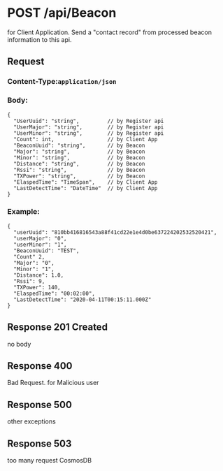 # POST /api/Beacon
for Client Application.
Send a "contact record" from processed beacon information to this api.

## Request
### Content-Type:`application/json`
### Body:
```
{
  "UserUuid": "string",         // by Register api
  "UserMajor": "string",        // by Register api
  "UserMinor": "string",        // by Register api
  "Count": int,                 // by Client App
  "BeaconUuid": "string",       // by Beacon
  "Major": "string",            // by Beacon
  "Minor": "string",            // by Beacon
  "Distance": "string",         // by Beacon
  "Rssi": "string",             // by Beacon
  "TXPower": "string",          // by Beacon
  "ElaspedTime": "TimeSpan",    // by Client App
  "LastDetectTime": "DateTime"  // by Client App
}
```
### Example:
```
{
  "userUuid": "810bb416816543a88f41cd22e1e4d0be637224202532520421",
  "userMajor": "0",
  "userMinor": "1",
  "BeaconUuid": "TEST",
  "Count" 2,
  "Major": "0",
  "Minor": "1",
  "Distance": 1.0,
  "Rssi": 9,
  "TXPower": 140,
  "ElaspedTime": "00:02:00",
  "LastDetectTime": "2020-04-11T00:15:11.000Z"
}
```

## Response 201 Created
no body

## Response 400
Bad Request. for Malicious user

## Response 500
other exceptions

## Response 503
too many request CosmosDB
